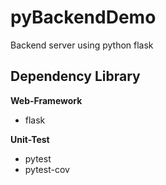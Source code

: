 # pyBackendDemo
Backend server using python flask

## Dependency Library
**Web-Framework**
- flask

**Unit-Test**
- pytest
- pytest-cov 